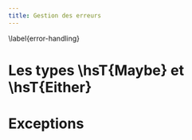 ```yaml
---
title: Gestion des erreurs
---
```

\label{error-handling}

# Les types \hsT{Maybe} et \hsT{Either}

# Exceptions
